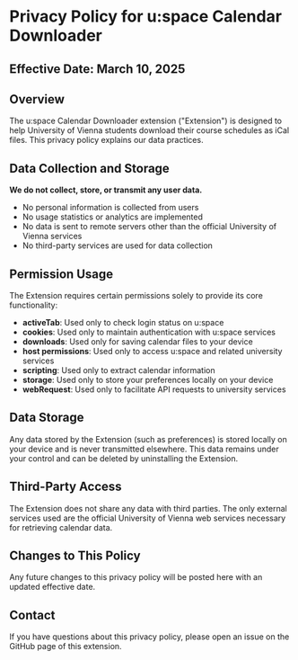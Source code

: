 # Privacy Policy for u:space Calendar Downloader

## Effective Date: March 10, 2025

## Overview
The u:space Calendar Downloader extension ("Extension") is designed to help University of Vienna students download their course schedules as iCal files. This privacy policy explains our data practices.

## Data Collection and Storage
**We do not collect, store, or transmit any user data.**

- No personal information is collected from users
- No usage statistics or analytics are implemented
- No data is sent to remote servers other than the official University of Vienna services
- No third-party services are used for data collection

## Permission Usage
The Extension requires certain permissions solely to provide its core functionality:

- **activeTab**: Used only to check login status on u:space
- **cookies**: Used only to maintain authentication with u:space services
- **downloads**: Used only for saving calendar files to your device
- **host permissions**: Used only to access u:space and related university services
- **scripting**: Used only to extract calendar information
- **storage**: Used only to store your preferences locally on your device
- **webRequest**: Used only to facilitate API requests to university services

## Data Storage
Any data stored by the Extension (such as preferences) is stored locally on your device and is never transmitted elsewhere. This data remains under your control and can be deleted by uninstalling the Extension.

## Third-Party Access
The Extension does not share any data with third parties. The only external services used are the official University of Vienna web services necessary for retrieving calendar data.

## Changes to This Policy
Any future changes to this privacy policy will be posted here with an updated effective date.

## Contact
If you have questions about this privacy policy, please open an issue on the GitHub page of this extension.